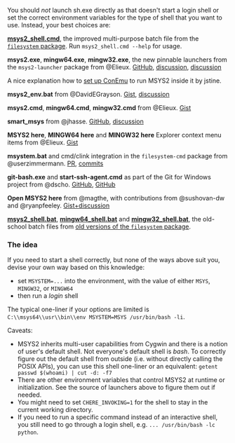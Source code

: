 You should *not* launch sh.exe directly as that doesn't start a login shell or set the correct environment variables for the type of shell that you want to use. Instead, your best choices are:

[**msys2_shell.cmd**](https://github.com/Alexpux/MSYS2-packages/blob/master/filesystem/msys2_shell.cmd), the improved multi-purpose batch file from the [`filesystem` package](https://github.com/Alexpux/MSYS2-packages/tree/master/filesystem).  Run `msys2_shell.cmd --help` for usage.

**msys2.exe**, **mingw64.exe**, **mingw32.exe**, the new pinnable launchers from the `msys2-launcher` package from @Elieux. [GitHub](https://github.com/elieux/msys2-launcher), [discussion](https://github.com/Alexpux/MSYS2-packages/issues/370#issuecomment-152021427), [discussion](https://sourceforge.net/p/msys2/mailman/message/34599465/)

A nice explanation how to [set up ConEmu](https://superuser.com/a/1297072) to run MSYS2 inside it by jstine.

**msys2_env.bat** from @DavidEGrayson. [Gist](https://gist.github.com/DavidEGrayson/2e5923b9c0d8acb3f7a7), [discussion](https://github.com/Alexpux/MSYS2-packages/issues/370#issuecomment-151658726)

**msys2.cmd**, **mingw64.cmd**, **mingw32.cmd** from @Elieux. [Gist](https://gist.github.com/elieux/dd6d0c15cc0ae503f830)

**smart_msys** from @jhasse. [GitHub](https://github.com/jhasse/smart_cmd), [discussion](https://sourceforge.net/p/msys2/mailman/message/34639135/)

**MSYS2 here**, **MINGW64 here** and **MINGW32 here** Explorer context menu items from @Elieux. [Gist](https://gist.github.com/elieux/ef044468d067d68040c7)

**msystem.bat** and cmd/clink integration in the `filesystem-cmd` package from @userzimmermann. [PR](https://github.com/Alexpux/MSYS2-packages/pull/350), [commits](https://github.com/userzimmermann/MSYS2-packages/commits/ed54eccce9716b9471c63bc1738ebbab637ed552)

**git-bash.exe** and **start-ssh-agent.cmd** as part of the Git for Windows project from @dscho. [GitHub](https://github.com/git-for-windows/git/blob/master/compat/win32/git-wrapper.c), [GitHub](https://github.com/git-for-windows/MINGW-packages/tree/master/mingw-w64-git)

**Open MSYS2 here** from @magthe, with contributions from @sushovan-dw and @ryanpfeeley. [Gist+discussion](https://gist.github.com/magthe/a60293fe395af7245a9e)

[**msys2_shell.bat**](https://github.com/Alexpux/MSYS2-packages/blob/b827a678b1793571968a4d27f72f981d99c305ef/filesystem/msys2_shell.bat), [**mingw64_shell.bat**](https://github.com/Alexpux/MSYS2-packages/blob/b827a678b1793571968a4d27f72f981d99c305ef/filesystem/mingw64_shell.bat) and [**mingw32_shell.bat**](https://github.com/Alexpux/MSYS2-packages/blob/b827a678b1793571968a4d27f72f981d99c305ef/filesystem/mingw32_shell.bat), the old-school batch files from [old versions of the `filesystem` package](https://github.com/Alexpux/MSYS2-packages/tree/b827a678b1793571968a4d27f72f981d99c305ef/filesystem).

### The idea

If you need to start a shell correctly, but none of the ways above suit you, devise your own way based on this knowledge:

- set `MSYSTEM=...` into the environment, with the value of either `MSYS`, `MINGW32`, or `MINGW64`
- then run a *login* shell

The typical one-liner if your options are limited is `C:\\msys64\\usr\\bin\\env MSYSTEM=MSYS /usr/bin/bash -li`.

Caveats:

- MSYS2 inherits multi-user capabilities from Cygwin and there is a notion of user's default shell.  Not everyone's default shell is *bash*.  To correctly figure out the default shell from outside (i.e. without directly calling the POSIX APIs), you can use this shell one-liner or an equivalent: `getent passwd $(whoami) | cut -d: -f7`
- There are other environment variables that control MSYS2 at runtime or initialization.  See the source of launchers above to figure them out if needed.
- You might need to set `CHERE_INVOKING=1` for the shell to stay in the current working directory.
- If you need to run a specific command instead of an interactive shell, you still need to go through a login shell, e.g. `... /usr/bin/bash -lc python`.
